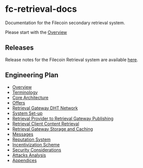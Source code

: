# fc-retrieval-docs
Documentation for the Filecoin secondary retrieval system.

Please start with the [Overview](docs/overview.md)

## Releases
Release notes for the Filecoin Retrieval system are available [here](release_notes/README.md).

## Engineering Plan

* [Overview](docs/overview.md)
* [Terminology](docs/terminology.md)
* [Core Architecture](docs/corearchitecture.md)
* [Offers](docs/offers.md)
* [Retrieval Gateway DHT Network](docs/dhtnetwork.md)
* [System Set-up](docs/systemsetup.md)
* [Retrieval Provider to Retrieval Gateway Publishing](docs/RP2RGpublishing.md)
* [Retrieval Client Content Retrieval](docs/rccontentretrieval.md)
* [Retrieval Gateway Storage and Caching](docs/rgstorageandcaching.md)
* [Messages](docs/messages.md)
* [Reputation System](docs/reputation.md)
* [Incentivization Scheme](docs/incentivization.md)
* [Security Considerations](docs/securityconsiderations.md)
* [Attacks Analysis](docs/attacksanalysis.md)
* [Appendices](docs/appendices.md)
